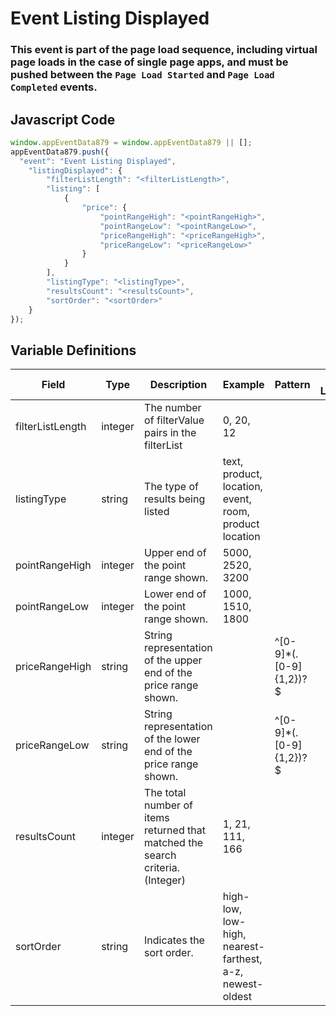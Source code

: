 # Event Listing Displayed

### This event is part of the page load sequence, including virtual page loads in the case of single page apps, and must be pushed between the `Page Load Started` and `Page Load Completed` events.

## Javascript Code
```js
window.appEventData879 = window.appEventData879 || [];
appEventData879.push({
  "event": "Event Listing Displayed",
    "listingDisplayed": {
        "filterListLength": "<filterListLength>",
        "listing": [
            {
                "price": {
                    "pointRangeHigh": "<pointRangeHigh>",
                    "pointRangeLow": "<pointRangeLow>",
                    "priceRangeHigh": "<priceRangeHigh>",
                    "priceRangeLow": "<priceRangeLow>"
                }
            }
        ],
        "listingType": "<listingType>",
        "resultsCount": "<resultsCount>",
        "sortOrder": "<sortOrder>"
    }
});
```

## Variable Definitions

|Field|Type|Description|Example|Pattern|Min Length|Max Length|Minimum|Maximum|Multiple Of|
| --- | --- | --- | --- | --- | --- | --- | --- | --- | --- |
|filterListLength|integer|The number of filterValue pairs in the filterList|0, 20, 12||||0|||
|listingType|string|The type of results being listed|text, product, location, event, room, product location|||||||
|pointRangeHigh|integer|Upper end of the point range shown.|5000, 2520, 3200|||||||
|pointRangeLow|integer|Lower end of the point range shown.|1000, 1510, 1800|||||||
|priceRangeHigh|string|String representation of the upper end of the price range shown.||^[0-9]*(\.[0-9]{1,2})?$||||||
|priceRangeLow|string|String representation of the lower end of the price range shown.||^[0-9]*(\.[0-9]{1,2})?$||||||
|resultsCount|integer|The total number of items returned that matched the search criteria. \(Integer\)|1, 21, 111, 166||||0|||
|sortOrder|string|Indicates the sort order.|high-low, low-high, nearest-farthest, a-z, newest-oldest|||||||
